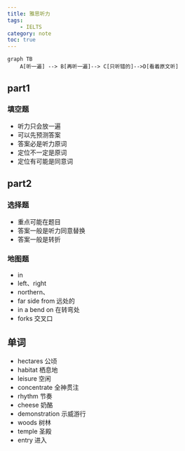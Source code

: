 ```yaml
---
title: 雅思听力
tags:
    - IELTS
category: note
toc: true
---
```


```mermaid
graph TB
    A[听一遍] --> B[再听一遍]--> C[只听错的]-->D[看着原文听]
```

## part1

### 填空题

* 听力只会放一遍
* 可以先预测答案
* 答案必是听力原词
* 定位不一定是原词
* 定位有可能是同意词

## part2

### 选择题

* 重点可能在题目
* 答案一般是听力同意替换
* 答案一般是转折

### 地图题

* in
* left、right
* northern、
* far side from 远处的
* in a bend on 在转弯处
* forks 交叉口

## 单词

* hectares 公顷
* habitat 栖息地
* leisure 空闲
* concentrate 全神贯注
* rhythm 节奏
* cheese 奶酪
* demonstration 示威游行
* woods 树林
* temple 圣殿
* entry 进入

